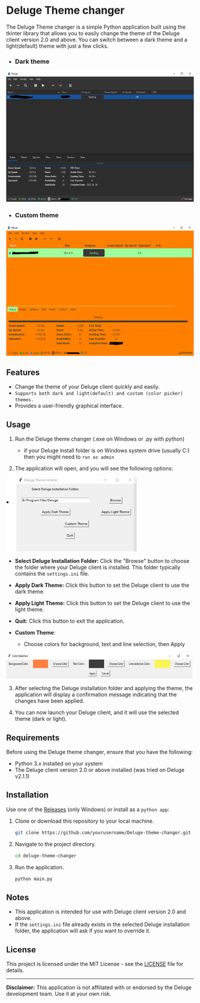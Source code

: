 # Deluge Theme changer

The Deluge Theme changer is a simple Python application built using the tkinter library that allows you to easily change the theme of the Deluge client version 2.0 and above. You can switch between a dark theme and a light(default) theme with just a few clicks.

- ### Dark theme
<img src="img/dark_theme.png" height="350" width="600"/>

- ### Custom theme
<img src="img/orange_theme.png" height="350" width="600"/>

## Features

- Change the theme of your Deluge client quickly and easily.
- `Supports both dark and light(default) and custom (color picker) themes.`
- Provides a user-friendly graphical interface.

## Usage

1. Run the Deluge theme changer (.exe on Windows or .py with python)
   - if your Deluge install folder is on Windows system drive (usually C:) then you might need to `run as admin`

3. The application will open, and you will see the following options:

<img src="img/GUI.png" height="200" width="350"/>

   - **Select Deluge Installation Folder:** Click the "Browse" button to choose the folder where your Deluge client is installed. This folder typically contains the `settings.ini` file.

   - **Apply Dark Theme:** Click this button to set the Deluge client to use the dark theme.

   - **Apply Light Theme:** Click this button to set the Deluge client to use the light theme.

   - **Quit:** Click this button to exit the application.

   - **Custom Theme**:

      - Choose colors for background, text and line selection, then Apply

   <img src="img/GUI2.png" height="70" width="500"/>

    

3. After selecting the Deluge installation folder and applying the theme, the application will display a confirmation message indicating that the changes have been applied.

4. You can now launch your Deluge client, and it will use the selected theme (dark or light).

## Requirements

Before using the Deluge theme changer, ensure that you have the following:

- Python 3.x installed on your system
- The Deluge client version 2.0 or above installed (was tried on Deluge v2.1.1)

## Installation

Use one of the [Releases](https://github.com/delington/Deluge-theme-changer/releases) (only Windows) or install as a `python app`:

1. Clone or download this repository to your local machine.

   ```bash
   git clone https://github.com/yourusername/Deluge-theme-changer.git
   ```

2. Navigate to the project directory.

   ```bash
   cd deluge-theme-changer
   ```

3. Run the application.

   ```bash
   python main.py
   ```

## Notes

- This application is intended for use with Deluge client version 2.0 and above.
- If the `settings.ini` file already exists in the selected Deluge installation folder, the application will ask if you want to override it.

## License

This project is licensed under the MIT License - see the [LICENSE](LICENSE) file for details.

---

**Disclaimer:** This application is not affiliated with or endorsed by the Deluge development team. Use it at your own risk.
